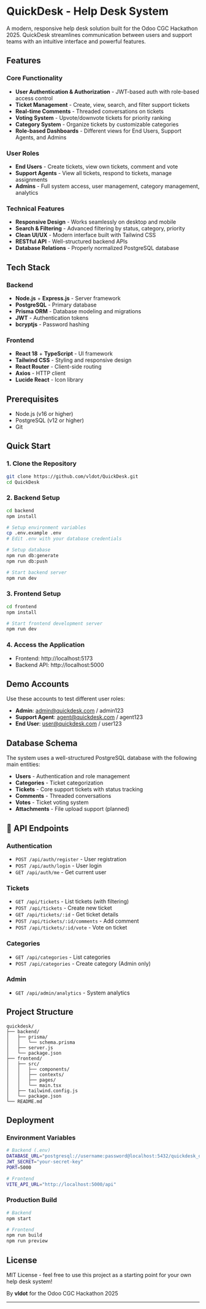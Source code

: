 # QuickDesk - Help Desk System

A modern, responsive help desk solution built for the Odoo CGC Hackathon 2025. QuickDesk streamlines communication between users and support teams with an intuitive interface and powerful features.

## Features

### Core Functionality
- **User Authentication & Authorization** - JWT-based auth with role-based access control
- **Ticket Management** - Create, view, search, and filter support tickets
- **Real-time Comments** - Threaded conversations on tickets
- **Voting System** - Upvote/downvote tickets for priority ranking
- **Category System** - Organize tickets by customizable categories
- **Role-based Dashboards** - Different views for End Users, Support Agents, and Admins

### User Roles
- **End Users** - Create tickets, view own tickets, comment and vote
- **Support Agents** - View all tickets, respond to tickets, manage assignments
- **Admins** - Full system access, user management, category management, analytics

### Technical Features
- **Responsive Design** - Works seamlessly on desktop and mobile
- **Search & Filtering** - Advanced filtering by status, category, priority
- **Clean UI/UX** - Modern interface built with Tailwind CSS
- **RESTful API** - Well-structured backend APIs
- **Database Relations** - Properly normalized PostgreSQL database

## Tech Stack

### Backend
- **Node.js** + **Express.js** - Server framework
- **PostgreSQL** - Primary database
- **Prisma ORM** - Database modeling and migrations
- **JWT** - Authentication tokens
- **bcryptjs** - Password hashing

### Frontend
- **React 18** + **TypeScript** - UI framework
- **Tailwind CSS** - Styling and responsive design
- **React Router** - Client-side routing
- **Axios** - HTTP client
- **Lucide React** - Icon library

## Prerequisites

- Node.js (v16 or higher)
- PostgreSQL (v12 or higher)
- Git

## Quick Start

### 1. Clone the Repository
```bash
git clone https://github.com/vldot/QuickDesk.git
cd QuickDesk
```

### 2. Backend Setup
```bash
cd backend
npm install

# Setup environment variables
cp .env.example .env
# Edit .env with your database credentials

# Setup database
npm run db:generate
npm run db:push

# Start backend server
npm run dev
```

### 3. Frontend Setup
```bash
cd frontend
npm install

# Start frontend development server
npm run dev
```

### 4. Access the Application
- Frontend: http://localhost:5173
- Backend API: http://localhost:5000

## Demo Accounts

Use these accounts to test different user roles:

- **Admin**: admin@quickdesk.com / admin123
- **Support Agent**: agent@quickdesk.com / agent123  
- **End User**: user@quickdesk.com / user123

## Database Schema

The system uses a well-structured PostgreSQL database with the following main entities:

- **Users** - Authentication and role management
- **Categories** - Ticket categorization
- **Tickets** - Core support tickets with status tracking
- **Comments** - Threaded conversations
- **Votes** - Ticket voting system
- **Attachments** - File upload support (planned)

## 🔌 API Endpoints

### Authentication
- `POST /api/auth/register` - User registration
- `POST /api/auth/login` - User login
- `GET /api/auth/me` - Get current user

### Tickets
- `GET /api/tickets` - List tickets (with filtering)
- `POST /api/tickets` - Create new ticket
- `GET /api/tickets/:id` - Get ticket details
- `POST /api/tickets/:id/comments` - Add comment
- `POST /api/tickets/:id/vote` - Vote on ticket

### Categories
- `GET /api/categories` - List categories
- `POST /api/categories` - Create category (Admin only)

### Admin
- `GET /api/admin/analytics` - System analytics

## Project Structure

```
quickdesk/
├── backend/
│   ├── prisma/
│   │   └── schema.prisma
│   ├── server.js
│   └── package.json
├── frontend/
│   ├── src/
│   │   ├── components/
│   │   ├── contexts/
│   │   ├── pages/
│   │   └── main.tsx
│   ├── tailwind.config.js
│   └── package.json
└── README.md
```

## Deployment

### Environment Variables
```bash
# Backend (.env)
DATABASE_URL="postgresql://username:password@localhost:5432/quickdesk_db"
JWT_SECRET="your-secret-key"
PORT=5000

# Frontend
VITE_API_URL="http://localhost:5000/api"
```

### Production Build
```bash
# Backend
npm start

# Frontend
npm run build
npm run preview
```

## License
MIT License - feel free to use this project as a starting point for your own help desk system!

By **vldot** for the Odoo CGC Hackathon 2025


---
